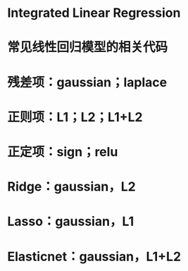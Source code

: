 # Integrated Linear Regression
# 常见线性回归模型的相关代码
# 残差项：gaussian；laplace
# 正则项：L1；L2；L1+L2
# 正定项：sign；relu
# 
# Ridge：gaussian，L2
# Lasso：gaussian，L1
# Elasticnet：gaussian，L1+L2
